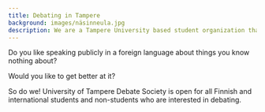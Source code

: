 ```yaml
---
title: Debating in Tampere
background: images/näsinneula.jpg
description: We are a Tampere University based student organization that specializes in debating. We meet every Tuesday at 17.00 at PinniB, room number 5078.
---
```


Do you like speaking publicly in a foreign language about things you know nothing about?

Would you like to get better at it?
 
So do we! University of Tampere Debate Society is open for all Finnish and international students and non-students who are interested in debating.
